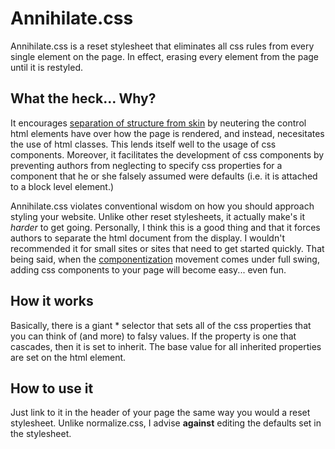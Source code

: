Annihilate.css
============

Annihilate.css is a reset stylesheet that eliminates all css rules from every single element on the page. In effect, erasing every element from the page until it is restyled.

What the heck… Why?
---------------------
It encourages [separation of structure from skin](http://oocss.org) by neutering the control html elements have over how the page is rendered, and instead, necesitates the use of html classes. This lends itself well to the usage of css components. Moreover, it facilitates the development of css components by preventing authors from neglecting to specify css properties for a component that he or she falsely assumed were defaults (i.e. it is attached to a block level element.)

Annihilate.css violates conventional wisdom on how you should approach styling your website. Unlike other reset stylesheets, it actually make's it *harder* to get going. Personally, I think this is a good thing and that it forces authors to separate the html document from the display. I wouldn't recommended it for small sites or sites that need to get started quickly. That being said, when the [componentization](http://tjholowaychuk.com/post/27984551477/components) movement comes under full swing, adding css components to your page will become easy... even fun.

How it works
------------

Basically, there is a giant * selector that sets all of the css properties that you can think of (and more) to falsy values. If the property is one that cascades, then it is set to inherit. The base value for all inherited properties are set on the html element.

How to use it
-------------

Just link to it in the header of your page the same way you would a reset stylesheet. Unlike normalize.css, I advise **against** editing the defaults set in the stylesheet.
